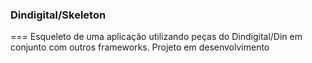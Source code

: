 ### Dindigital/Skeleton
===
Esqueleto de uma aplicação utilizando peças do Dindigital/Din em conjunto com outros frameworks.
Projeto em desenvolvimento